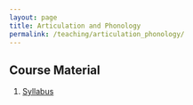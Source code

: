 ```yaml
---
layout: page
title: Articulation and Phonology
permalink: /teaching/articulation_phonology/
---
```


## Course Material

1. [Syllabus](CD_551_Phonology_Syllabus.pdf)

